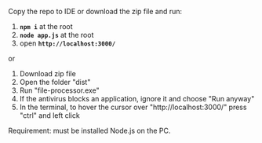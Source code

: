 Copy the repo to IDE or download the zip file and run:
1. **`npm i`** at the root
2. **`node app.js`** at the root
3. open **`http://localhost:3000/`**
   
or

1. Download zip file
2. Open the folder "dist"
3. Run "file-processor.exe"
4. If the antivirus blocks an application, ignore it and choose "Run anyway"
5. In the terminal, to hover the cursor over "http://localhost:3000/" press "ctrl" and left click


Requirement: must be installed Node.js on the PC.
